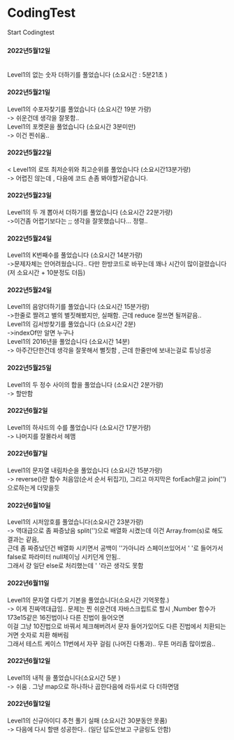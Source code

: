 # CodingTest
Start Codingtest
###
<h4>2022년5월12일</h4><br/>
  Level1의 없는 숫자 더하기를 풀었습니다 (소요시간 : 5분21초 )
  
<h4>2022년5월21일</h4>
 Level1의 수포자찾기를 풀었습니다 (소요시간 19분 가량)<br/>
 -> 쉬운건데 생각을 잘못함.. <br/>
 Level1의 포켓몬을 풀었습니다 (소요시간 3분미만)<br/>
 -> 이건 찐쉬움..
 <h4>2022년5월22일</h4><
 Level1의 로또 최저순위와 최고순위를 풀었습니다 (소요시간13분가량)<br>
 -> 어렵진 않는데 , 다음에 코드 손좀 봐야할거같습니다.
 <h4>2022년5월23일</h4>
 Level1의 두 개 뽑아서 더하기를 풀었습니다 (소요시간 22분가량) <br/>
 ->이건좀 어렵기보다는 ;; 생각을 잘못했습니다... 정렬.. 
 <h4>2022년5월24일</h4>
 Level1의 K번째수를 풀었습니다 (소요시간 14분가량) <br/>
 ->문제자체는 안어려웠습니다.. 다만 한방코드로 바꾸는데 꽤나 시간이 많이걸렸습니다(저 소요시간 + 10분정도 더듬)
 <h4>2022년5월24일</h4>
 Level1의 음양더하기를 풀었습니다 (소요시간 15분가량) <br/>
 ->한줄로 짤려고 별의 별짓해봤지만, 실패함. 근데 reduce 잘쓰면 될꺼같음.. <br/>
 Level1의 김서방찾기를 풀었습니다 (소요시간 2분) <br/>
 ->indexOf만 알면 누구나 <br/>
 Level1의 2016년을 풀었습니다 (소요시간 14분) <br/>
 -> 아주간단한건데 생각을 잘못해서 뻘짓함 , 근데 한줄만에 보내는걸로 튜닝성공 
 <h4>2022년5월25일</h4>
 Level1의 두 정수 사이의 합을 풀었습니다 (소요시간 2분가량) <br/>
 -> 할만함
  <h4>2022년6월2일</h4>
 Level1의 하샤드의 수를 풀었습니다 (소요시간 17분가량) <br/>
 -> 나머지를 잘몰라서 헤맴
<h4>2022년6월7일</h4>
 Level1의 문자열 내림차순을 풀었습니다 (소요시간 15분가량) <br/>
 -> reverse()란 함수 처음암(순서 순서 뒤집기), 그리고 마지막은 forEach말고 join('')으로하는게 더맞을듯
 <h4>2022년6월10일</h4>
 Level1의 시저암호를 풀었습니다(소요시간 23분가량) <br/>
 -> 역대급으로 좀 짜증났음 split('')으로 배열화 시켰는데 이건 Array.from(s)로 해도 결과는 같음, <br/>
 근데 좀 짜증났던건 배열화 시키면서 공백이 ''가아니라 스페이쓰있어서 ' '로 들어가서 false로 파라미터 null체이닝 시키던게 안됨..<br/>
그래서 걍 일단 else로 처리했는데 ' '라곤 생각도 못함 
 <h4>2022년6월11일</h4>
 Level1의 문자열 다루기 기본을 풀었습니다(소요시간 기억못함.) <br/>
 -> 이게 진짜역대급임.. 문제는 찐 쉬운건데 자바스크립트로 할시 ,Number 함수가  173e15같은 16진법이나 다른 진법이 들어오면<br/>
 이걸 그냥 10진법으로 바꿔서 체크해버려서 문자 들어가있어도 다른 진법에서 치환되는거면 숫자로 치환 해버림 <br/>
 그래서 테스트 케이스 11번에서 자꾸 걸림 (나머진 다통과).. 무튼 머리좀 많이썼음.. 
  <h4>2022년6월12일</h4>
 Level1의 내적 을 풀었습니다(소요시간 5분 ) <br/>
 -> 쉬움 . 그냥 map으로 하나하나 곱한다음에 라듀서로 다 더하면댐
   <h4>2022년6월12일</h4>
 Level1의  신규아이디 추천 풀기 실패 (소요시간 30분동안 못품) <br/>
 -> 다음에 다시 할땐 성공한다.. (일단 답도안보고 구글링도 안함)
 


